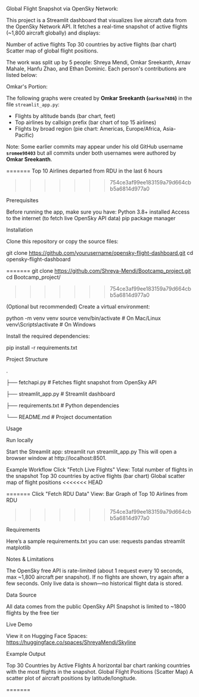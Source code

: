Global Flight Snapshot via OpenSky Network:

This project is a Streamlit dashboard that visualizes live aircraft data from the OpenSky Network API. 
It fetches a real-time snapshot of active flights (~1,800 aircraft globally) and displays:

Number of active flights
Top 30 countries by active flights (bar chart)
Scatter map of global flight positions.

The work was split up by 5 people: Shreya Mendi, Omkar Sreekanth, Arnav Mahale, Hanfu Zhao, and Ethan Dominic. Each person's contributions are listed below:

Omkar's Portion:

The following graphs were created by **Omkar Sreekanth (`oarkse7486`)** in the file `streamlit_app.py`:

- Flights by altitude bands (bar chart, feet)  
- Top airlines by callsign prefix (bar chart of top 15 airlines)  
- Flights by broad region (pie chart: Americas, Europe/Africa, Asia-Pacific)  

Note: Some earlier commits may appear under his old GitHub username **`sromee98403`**
but all commits under both usernames were authored by **Omkar Sreekanth**.

=======
Top 10 Airlines departed from RDU in the last 6 hours
>>>>>>> 754ce3af99ee183159a79d664cbb5a6814d977a0

Prerequisites

Before running the app, make sure you have:
Python 3.8+ installed
Access to the internet (to fetch live OpenSky API data)
pip package manager

Installation

Clone this repository or copy the source files:


git clone https://github.com/yourusername/opensky-flight-dashboard.git
cd opensky-flight-dashboard

=======
git clone https://github.com/Shreya-Mendi/Bootcamp_project.git
cd Bootcamp_project/
>>>>>>> 754ce3af99ee183159a79d664cbb5a6814d977a0

(Optional but recommended) Create a virtual environment:

python -m venv venv
source venv/bin/activate   # On Mac/Linux
venv\Scripts\activate      # On Windows

Install the required dependencies:

pip install -r requirements.txt


Project Structure

.

├── fetchapi.py           # Fetches flight snapshot from OpenSky API

├── streamlit_app.py      # Streamlit dashboard

├── requirements.txt      # Python dependencies

└── README.md             # Project documentation


Usage

Run locally

Start the Streamlit app:
streamlit run streamlit_app.py
This will open a browser window at http://localhost:8501.

Example Workflow
Click "Fetch Live Flights"
View:
Total number of flights in the snapshot
Top 30 countries by active flights (bar chart)
Global scatter map of flight positions
<<<<<<< HEAD

=======
Click "Fetch RDU Data"
View:
Bar Graph of Top 10 Airlines from RDU
>>>>>>> 754ce3af99ee183159a79d664cbb5a6814d977a0

Requirements

Here’s a sample requirements.txt you can use:
requests
pandas
streamlit
matplotlib

Notes & Limitations

The OpenSky free API is rate-limited (about 1 request every 10 seconds, max ~1,800 aircraft per snapshot).
If no flights are shown, try again after a few seconds.
Only live data is shown—no historical flight data is stored.

Data Source

All data comes from the public OpenSky API
Snapshot is limited to ~1800 flights by the free tier

Live Demo

View it on Hugging Face Spaces:
https://huggingface.co/spaces/ShreyaMendi/Skyline 

Example Output

Top 30 Countries by Active Flights
A horizontal bar chart ranking countries with the most flights in the snapshot.
Global Flight Positions (Scatter Map)
A scatter plot of aircraft positions by latitude/longitude.

=======
